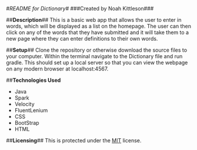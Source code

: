 #_README for Dictionary_#
###Created by Noah Kittleson###

##**Description**##
This is a basic web app that allows the user to enter in words, which will be displayed as a list on the homepage.  The user can then click on any of the words that they have submitted and it will take them to a new page where they can enter definitions to their own words.

##**Setup**##
Clone the repository or otherwise download the source files to your computer.  Within the terminal navigate to the Dictionary file and run gradle.  This should set up a local server so that you can view the webpage on any modern browser at localhost:4567.

##**Technologies Used**
* Java
* Spark
* Velocity
* FluentLenium
* CSS
* BootStrap
* HTML

##**Licensing**##
This is protected under the [MIT](https://en.wikipedia.org/wiki/MIT_License) license.
